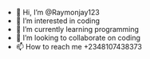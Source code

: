 - 👋 Hi, I’m @Raymonjay123
- 👀 I’m interested in coding 
- 🌱 I’m currently learning programming 
- 💞️ I’m looking to collaborate on coding 
- 📫 How to reach me +2348107438373

<!---
Raymonjay123/Raymonjay123 is a ✨ special ✨ repository because its `README.md` (this file) appears on your GitHub profile.
You can click the Preview link to take a look at your changes.
--->
